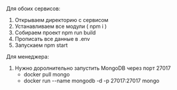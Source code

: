 Для обоих сервисов:
  1. Открываем директорию с сервисом
  2. Устанавливаем все модули ( npm i )
  3. Собираем проект npm run build
  4. Прописать все данные в .env
  5. Запускаем npm start

Для менеджера:
  1. Нужно доролнительно запустить MongoDB через порт 27017
     - docker pull mongo
     - docker run --name mongodb -d -p 27017:27017 mongo
     
